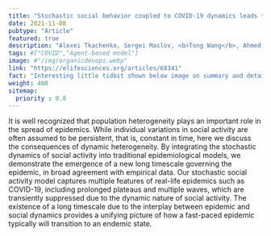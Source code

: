 ```yaml
---
title: "Stochastic social behavior coupled to COVID-19 dynamics leads to waves, plateaus, and an endemic state"
date: 2021-11-08
pubtype: "Article"
featured: true
description: "Alexei Tkachenko, Sergei Maslov, <b>Tong Wang</b>, Ahmed Elbanna, George Wong, and Nigel Goldenfeld, <i><b>eLife</b>, 2021</i>"
tags: #["COVID","Agent-based model"]
image: #"/img/organicdevops.webp"
link: "https://elifesciences.org/articles/68341"
fact: "Interesting little tidbit shown below image on summary and detail page"
weight: 400
sitemap:
  priority : 0.8
---
```


It is well recognized that population heterogeneity plays an important role in the spread of epidemics. While individual variations in social activity are often assumed to be persistent, that is, constant in time, here we discuss the consequences of dynamic heterogeneity. By integrating the stochastic dynamics of social activity into traditional epidemiological models, we demonstrate the emergence of a new long timescale governing the epidemic, in broad agreement with empirical data. Our stochastic social activity model captures multiple features of real-life epidemics such as COVID-19, including prolonged plateaus and multiple waves, which are transiently suppressed due to the dynamic nature of social activity. The existence of a long timescale due to the interplay between epidemic and social dynamics provides a unifying picture of how a fast-paced epidemic typically will transition to an endemic state.